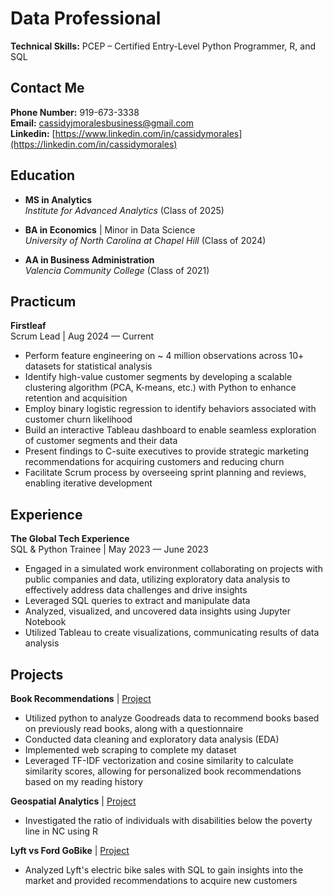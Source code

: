 # Data Professional

**Technical Skills:** PCEP – Certified Entry-Level Python Programmer, R, and SQL
## Contact Me
**Phone Number:** 919-673-3338  
**Email:** cassidyjmoralesbusiness@gmail.com  
**Linkedin:** [https://www.linkedin.com/in/cassidymorales](https://linkedin.com/in/cassidymorales)

## Education  
- **MS in Analytics**  
  *Institute for Advanced Analytics*  (Class of 2025)

- **BA in Economics** | Minor in Data Science  
  *University of North Carolina at Chapel Hill*  (Class of 2024)

- **AA in Business Administration**  
  *Valencia Community College*  (Class of 2021)

## Practicum
**Firstleaf**  
Scrum Lead |	Aug 2024 — Current

- Perform feature engineering on ~ 4 million observations across 10+ datasets for statistical analysis
- Identify high-value customer segments by developing a scalable clustering algorithm (PCA, K-means, etc.) with Python to enhance retention and acquisition
- Employ binary logistic regression to identify behaviors associated with customer churn likelihood
- Build an interactive Tableau dashboard to enable seamless exploration of customer segments and their data
- Present findings to C-suite executives to provide strategic marketing recommendations for acquiring customers and reducing churn
- Facilitate Scrum process by overseeing sprint planning and reviews, enabling iterative development

## Experience
**The Global Tech Experience**  
SQL & Python Trainee |	May 2023 — June 2023
- Engaged in a simulated work environment collaborating on projects with public companies and data, utilizing exploratory data analysis to effectively address data challenges and drive insights
- Leveraged SQL queries to extract and manipulate data
- Analyzed, visualized, and uncovered data insights using Jupyter Notebook
- Utilized Tableau to create visualizations, communicating results of data analysis

## Projects
**Book Recommendations** | [Project](https://colab.research.google.com/drive/1ibTgAhn_5KpIdtJqi2z3aTFD0e5NqrCJ?usp=sharing)
- Utilized python to analyze Goodreads data to recommend books based on previously read books, along with a questionnaire
- Conducted data cleaning and exploratory data analysis (EDA)
- Implemented web scraping to complete my dataset
- Leveraged TF-IDF vectorization and cosine similarity to calculate similarity scores, allowing for personalized book recommendations based on my reading history

**Geospatial Analytics** | [Project](Geospatial.html)
- Investigated the ratio of individuals with disabilities below the poverty line in NC using R   

**Lyft vs Ford GoBike** | [Project](portfolio.pdf)  
- Analyzed Lyft's electric bike sales with SQL to gain insights into the market and provided recommendations to acquire new customers




